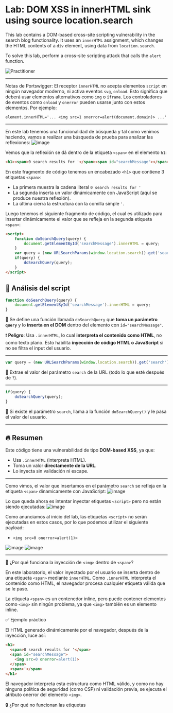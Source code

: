 # Lab: DOM XSS in innerHTML sink using source location.search

This lab contains a DOM-based cross-site scripting vulnerability in the search blog functionality. It uses an `innerHTML` assignment, which changes the HTML contents of a `div` element, using data from `location.search`.

To solve this lab, perform a cross-site scripting attack that calls the `alert` function.

![Practitioner](https://img.shields.io/badge/level-Apprentice-green) 

---

Notas de Portswigger:
El receptor `innerHTML` no acepta elementos `script` en ningún navegador moderno, ni activa eventos `svg`, `onload`. Esto significa que deberá usar elementos alternativos como `img` o `iframe`. Los controladores de eventos como `onload` y `onerror` pueden usarse junto con estos elementos. Por ejemplo:

`element.innerHTML='... <img src=1 onerror=alert(document.domain)> ...'`

---


En este lab tenemos una funcionalidad de búsqueda y tal como venimos haciendo, vamos a realizar una búsqueda de prueba para analizar las reflexiones:
![image](https://github.com/user-attachments/assets/aaf3f55d-ae89-403b-864f-a129bd98c754)


Vemos que la reflexión se dá dentro de la etiqueta `<span>` en el elemento `h1`:
```html
<h1><span>0 search results for '</span><span id="searchMessage"></span><span>'</span></h1>
```

En este fragmento de código tenemos un encabezado `<h1>` que contiene 3 etiquetas `<span>`:
- La primera muestra la cadena literal `0 search results for '`
- La segunda inserta un valor dinámicamente con JavaScript (aquí se produce nuestra reflexión).
- La última cierra la estructura con la comilla simple `'`.

Luego tenemos el siguiente fragmento de código, el cual es utilizado para insertar dinámicamente el valor que se refleja en la segunda etiqueta `<span>`:
```html
<script>
    function doSearchQuery(query) {
        document.getElementById('searchMessage').innerHTML = query;
    }
    var query = (new URLSearchParams(window.location.search)).get('search');
    if(query) {
        doSearchQuery(query);
    }
</script>
```

## 🧠 Análisis del script

```js
function doSearchQuery(query) {
    document.getElementById('searchMessage').innerHTML = query;
}
```

🔹 Se define una función llamada `doSearchQuery` que **toma un parámetro `query`** y lo **inserta en el DOM** dentro del elemento con `id="searchMessage"`.

❗️ **Peligro**: Usa `.innerHTML`, lo cual **interpreta el contenido como HTML**, no como texto plano. Esto habilita **inyección de código HTML o JavaScript** si no se filtra el input del usuario.

---

```js
var query = (new URLSearchParams(window.location.search)).get('search');
```

🔹 Extrae el valor del parámetro `search` de la URL (todo lo que esté después de `?`).

---

```js
if(query) {
    doSearchQuery(query);
}
```

🔹 Si existe el parámetro `search`, llama a la función `doSearchQuery()` y le pasa el valor del usuario.

---


## 🔥 Resumen

Este código tiene una vulnerabilidad de tipo **DOM-based XSS**, ya que:

- Usa `.innerHTML` (interpreta HTML).
- Toma un valor **directamente de la URL**.
- Lo inyecta sin validación ni escape.

---

Como vimos, el valor que insertamos en el parámetro `search` se refleja en la etiqueta `<span>` dinamicamente con JavaScript:
![image](https://github.com/user-attachments/assets/f6dfaf22-c231-438d-8b7a-dcc34edcf091)

Lo que queda ahora es intentar inyectar etiquetas `<script>` pero no están siendo ejecutadas:
![image](https://github.com/user-attachments/assets/6f961993-6d86-46bf-9df6-ddf95bf258d7)

Como anunciamos al inicio del lab, las etiquetas `<script>` no serán ejecutadas en estos casos, por lo que podemos utilizar el siguiente payload:
- `<img src=0 onerror=alert(1)>`

![image](https://github.com/user-attachments/assets/9d0d0aa9-f468-4b6f-85b3-ac3b83c97b62)
![image](https://github.com/user-attachments/assets/a704227f-a5dd-4710-b4a4-48f9be049687)


---
🧠 ¿Por qué funciona la inyección de `<img>` dentro de `<span>`?

En este laboratorio, el valor inyectado por el usuario se inserta dentro de una etiqueta `<span>` mediante `innerHTML`. Como `.innerHTML` interpreta el contenido como HTML, el navegador procesa cualquier etiqueta válida que se le pase.

La etiqueta `<span>` es un contenedor inline, pero puede contener elementos como `<img>` sin ningún problema, ya que `<img>` también es un elemento inline.

✅ Ejemplo práctico

El HTML generado dinámicamente por el navegador, después de la inyección, luce así:

```html
<h1>
  <span>0 search results for '</span>
  <span id="searchMessage">
    <img src=0 onerror=alert(1)>
  </span>
  <span>'</span>
</h1>
```
El navegador interpreta esta estructura como HTML válido, y como no hay ninguna política de seguridad (como CSP) ni validación previa, se ejecuta el atributo onerror del elemento `<img>`.

🔒 ¿Por qué no funcionan las etiquetas <script>?

Los navegadores modernos ignoran etiquetas <script> insertadas mediante `.innerHTML` por razones de seguridad. Sin embargo, atributos de eventos como `onerror` o `onload` sí son ejecutados, lo que permite a los atacantes encontrar caminos alternativos como:

```html
<img src=x onerror=...>

<iframe src=javascript:...>

<svg onload=...> (aunque bloqueado en muchos navegadores actuales)
```



---

---

## ✅ Conclusiones

- Este laboratorio presenta una vulnerabilidad **DOM-based XSS**, donde el valor de `location.search` es insertado sin sanitización en el DOM mediante el uso de `.innerHTML`.
- La reflexión ocurre en tiempo real dentro de una etiqueta `<span>`, y no es parte del código fuente original servido por el servidor.
- El uso de etiquetas `<script>` no tiene efecto en este contexto, pero es posible ejecutar código a través de vectores alternativos como `<img onerror=...>`.

---

## 🛡️ Recomendaciones

- Evitar el uso de `innerHTML` con datos controlados por el usuario. Usar alternativas más seguras como `.textContent` o `createElement()` con `appendChild()`.
- Validar y/o sanitizar cualquier dato proveniente del usuario antes de insertarlo en el DOM.
- Implementar una **Content Security Policy (CSP)** estricta para minimizar el impacto de XSS, incluso si se logra inyectar contenido.
- Utilizar librerías especializadas como **DOMPurify** para limpiar entradas potencialmente peligrosas.

---

## 🎓 Lecciones aprendidas

- Los ataques **DOM-based XSS** ocurren completamente en el navegador, y no se reflejan en el código fuente del servidor.
- `innerHTML` permite la interpretación de etiquetas HTML y atributos como `onerror`, lo que lo convierte en un *sink* peligroso.
- En contextos donde `<script>` no se ejecuta, es posible recurrir a elementos como `<img>` o `<iframe>` para lograr la ejecución de código.
- Probar primero con payloads básicos (`abc123xy`) ayuda a identificar el
